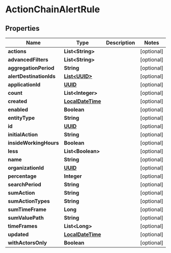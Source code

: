 
# ActionChainAlertRule

## Properties
Name | Type | Description | Notes
------------ | ------------- | ------------- | -------------
**actions** | **List&lt;String&gt;** |  |  [optional]
**advancedFilters** | **List&lt;String&gt;** |  |  [optional]
**aggregationPeriod** | **String** |  |  [optional]
**alertDestinationIds** | [**List&lt;UUID&gt;**](UUID.md) |  |  [optional]
**applicationId** | [**UUID**](UUID.md) |  |  [optional]
**count** | **List&lt;Integer&gt;** |  |  [optional]
**created** | [**LocalDateTime**](LocalDateTime.md) |  |  [optional]
**enabled** | **Boolean** |  |  [optional]
**entityType** | **String** |  |  [optional]
**id** | [**UUID**](UUID.md) |  |  [optional]
**initialAction** | **String** |  |  [optional]
**insideWorkingHours** | **Boolean** |  |  [optional]
**less** | **List&lt;Boolean&gt;** |  |  [optional]
**name** | **String** |  |  [optional]
**organizationId** | [**UUID**](UUID.md) |  |  [optional]
**percentage** | **Integer** |  |  [optional]
**searchPeriod** | **String** |  |  [optional]
**sumAction** | **String** |  |  [optional]
**sumActionTypes** | **String** |  |  [optional]
**sumTimeFrame** | **Long** |  |  [optional]
**sumValuePath** | **String** |  |  [optional]
**timeFrames** | **List&lt;Long&gt;** |  |  [optional]
**updated** | [**LocalDateTime**](LocalDateTime.md) |  |  [optional]
**withActorsOnly** | **Boolean** |  |  [optional]



